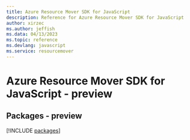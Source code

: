 ```yaml
---
title: Azure Resource Mover SDK for JavaScript
description: Reference for Azure Resource Mover SDK for JavaScript
author: xirzec
ms.author: jeffish
ms.data: 04/13/2023
ms.topic: reference
ms.devlang: javascript
ms.service: resourcemover
---
```

# Azure Resource Mover SDK for JavaScript - preview
## Packages - preview
[!INCLUDE [packages](resource-mover-index.md)]